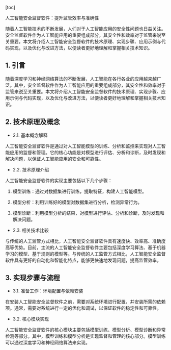 
[toc]                    
                
                
人工智能安全监督软件：提升监管效率与准确性

随着人工智能技术的不断发展，人们对于人工智能应用的安全性问题也日益关注。安全监督软件作为人工智能应用的重要组成部分，其安全性和效率对于监管来说至关重要。本文将介绍人工智能安全监督软件的技术原理、实现步骤、应用示例与代码实现，以及优化与改进方法，以便读者更好地理解和掌握相关技术知识。

## 1. 引言

随着深度学习和神经网络算法的不断发展，人工智能在各行各业的应用越来越广泛。其中，安全监督软件作为人工智能应用的重要组成部分，其安全性和效率对于监管来说至关重要。本文将介绍人工智能安全监督软件的技术原理、实现步骤、应用示例与代码实现，以及优化与改进方法，以便读者更好地理解和掌握相关技术知识。

## 2. 技术原理及概念

- 2.1. 基本概念解释

人工智能安全监督软件是通过对人工智能模型的训练、分析和监控来实现对人工智能应用的监督和管理。它的核心功能是对模型进行评估、分析和诊断，及时发现和解决问题，以保证人工智能应用的安全和可靠性。

- 2.2. 技术原理介绍

人工智能安全监督软件的实现主要包括以下几个步骤：

1. 模型训练：通过对数据集进行训练，提取特征，构建人工智能模型。

2. 模型分析：利用训练好的模型对数据集进行分析，检测异常行为。

3. 模型诊断：利用模型分析的结果，对模型进行评估、分析和诊断，及时发现和解决问题。

- 2.3. 相关技术比较

与传统的人工监管方式相比，人工智能安全监督软件具有速度快、效率高、准确度高等优势。目前，主流的人工智能安全监督软件主要包括深度学习算法、基于机器学习的模型、基于规则的模型等。与传统的人工监管方式相比，人工智能安全监督软件具有更好的自动化和智能化特点，能够更快速地发现问题，提高监管效率。

## 3. 实现步骤与流程

- 3.1. 准备工作：环境配置与依赖安装

在安装人工智能安全监督软件之前，需要对系统环境进行配置，并安装所需的依赖项。通常，需要对系统进行一定的优化和调试，以保证软件的稳定性和可靠性。

- 3.2. 核心模块实现

人工智能安全监督软件的核心模块主要包括模型训练、模型分析、模型诊断和异常检测等部分。其中，模型训练和模型分析是实现监督和管理的核心部分。模型训练可以通过深度学习和神经网络算法来实现。


